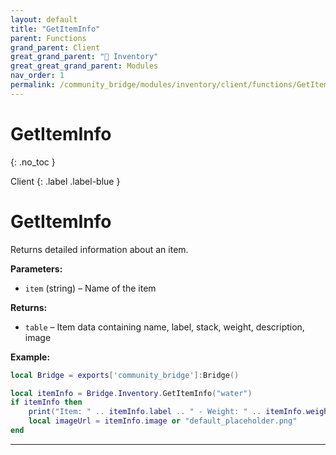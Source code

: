 ```yaml
---
layout: default
title: "GetItemInfo"
parent: Functions
grand_parent: Client
great_grand_parent: "🎒 Inventory"
great_great_grand_parent: Modules
nav_order: 1
permalink: /community_bridge/modules/inventory/client/functions/GetItemInfo/
---
```


# GetItemInfo
{: .no_toc }

Client
{: .label .label-blue }

# GetItemInfo

Returns detailed information about an item.

**Parameters:**
- `item` (string) – Name of the item

**Returns:**
- `table` – Item data containing name, label, stack, weight, description, image

**Example:**
```lua
local Bridge = exports['community_bridge']:Bridge()

local itemInfo = Bridge.Inventory.GetItemInfo("water")
if itemInfo then
    print("Item: " .. itemInfo.label .. " - Weight: " .. itemInfo.weight)
    local imageUrl = itemInfo.image or "default_placeholder.png"
end
```

---
